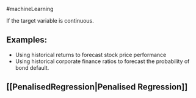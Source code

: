 #machineLearning 

If the target variable is continuous. 

## Examples:
- Using historical returns to forecast stock price performance
- Using historical corporate finance ratios to forecast the probability of bond default.

## [[PenalisedRegression|Penalised Regression]]

